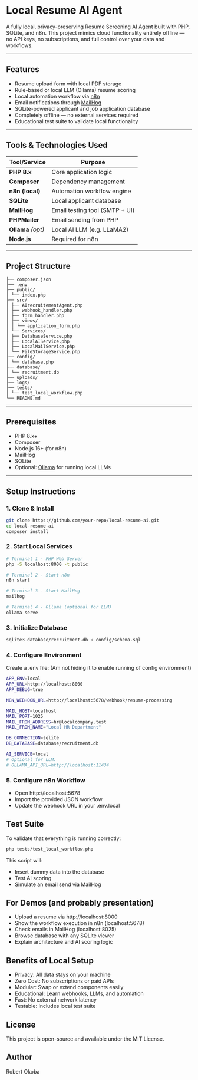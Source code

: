#  Local Resume AI Agent

A fully local, privacy-preserving Resume Screening AI Agent built with PHP, SQLite, and n8n. This project mimics cloud functionality entirely offline — no API keys, no subscriptions, and full control over your data and workflows.

---

##  Features

- Resume upload form with local PDF storage
- Rule-based or local LLM (Ollama) resume scoring
- Local automation workflow via [n8n](https://n8n.io/)
- Email notifications through [MailHog](https://github.com/mailhog/MailHog)
- SQLite-powered applicant and job application database
- Completely offline — no external services required
- Educational test suite to validate local functionality

---

##  Tools & Technologies Used

| Tool/Service     | Purpose                          |
|------------------|----------------------------------|
| **PHP 8.x**       | Core application logic           |
| **Composer**      | Dependency management            |
| **n8n (local)**   | Automation workflow engine       |
| **SQLite**        | Local applicant database         |
| **MailHog**       | Email testing tool (SMTP + UI)   |
| **PHPMailer**     | Email sending from PHP           |
| **Ollama** *(opt)*| Local AI LLM (e.g. LLaMA2)       |
| **Node.js**       | Required for n8n                 |

---

##   Project Structure
```PHP-Directory/
├── composer.json
├── .env
├── public/
│ └── index.php
├── src/
│ ├── AIrecruitementAgent.php
│ ├── webhook_handler.php
│ ├── form_handler.php
│ ├── views/
│ │ └── application_form.php
│ └── Services/
│ ├── DatabaseService.php
│ ├── LocalAIService.php
│ ├── LocalMailService.php
│ └── FileStorageService.php
├── config/
│ └── database.php
├── database/
│ └── recruitment.db
├── uploads/
├── logs/
├── tests/
│ └── test_local_workflow.php
└── README.md
```
---

##   Prerequisites

- PHP 8.x+
- Composer
- Node.js 16+ (for n8n)
- MailHog
- SQLite
- Optional: [Ollama](https://ollama.com/) for running local LLMs

---

##   Setup Instructions

### 1. Clone & Install

```bash
git clone https://github.com/your-repo/local-resume-ai.git
cd local-resume-ai
composer install
```

### 2. Start Local Services

```bash
# Terminal 1 - PHP Web Server
php -S localhost:8000 -t public

# Terminal 2 - Start n8n
n8n start

# Terminal 3 - Start MailHog
mailhog

# Terminal 4 - Ollama (optional for LLM)
ollama serve
```

### 3. Initialize Database

```bash
sqlite3 database/recruitment.db < config/schema.sql
```

### 4. Configure Environment
Create a .env file: (Am not hiding it to enable running of config environment)
```bash
APP_ENV=local
APP_URL=http://localhost:8000
APP_DEBUG=true

N8N_WEBHOOK_URL=http://localhost:5678/webhook/resume-processing

MAIL_HOST=localhost
MAIL_PORT=1025
MAIL_FROM_ADDRESS=hr@localcompany.test
MAIL_FROM_NAME="Local HR Department"

DB_CONNECTION=sqlite
DB_DATABASE=database/recruitment.db

AI_SERVICE=local
# Optional for LLM:
# OLLAMA_API_URL=http://localhost:11434
```

### 5. Configure n8n Workflow
- Open http://localhost:5678
- Import the provided JSON workflow
- Update the webhook URL in your .env.local

## Test Suite
To validate that everything is running correctly:
```bash
php tests/test_local_workflow.php
```
This script will:

- Insert dummy data into the database
- Test AI scoring
- Simulate an email send via MailHog

## For Demos (and probably presentation)

- Upload a resume via http://localhost:8000
- Show the workflow execution in n8n (localhost:5678)
- Check emails in MailHog (localhost:8025)
- Browse database with any SQLite viewer
- Explain architecture and AI scoring logic

## Benefits of Local Setup
- Privacy: All data stays on your machine
- Zero Cost: No subscriptions or paid APIs
- Modular: Swap or extend components easily
- Educational: Learn webhooks, LLMs, and automation
- Fast: No external network latency
- Testable: Includes local test suite

## License
This project is open-source and available under the MIT License.

## Author
Robert Okoba
   
